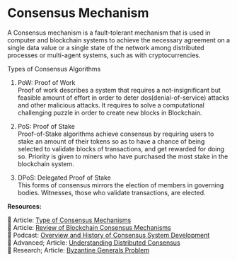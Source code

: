 # Consensus Mechanism

A Consensus mechanism is a fault-tolerant mechanism that is used in computer and blockchain systems to achieve the necessary agreement on a single data value or a single state of the network among distributed processes or multi-agent systems, such as with cryptocurrencies.

Types of Consensus Algorithms

1. PoW: Proof of Work <br>
Proof of work describes a system that requires a not-insignificant but feasible amount of effort in order to deter dos(denial-of-service) attacks and other malicious attacks. It requires to solve a computational challenging puzzle in order to create new blocks in Blockchain.

2. PoS: Proof of Stake <br>
Proof-of-Stake algorithms achieve consensus by requiring users to stake an amount of their tokens so as to have a chance of being selected to validate blocks of transactions, and get rewarded for doing so. Priority is given to miners who have purchased the most stake in the blockchain system.

3. DPoS: Delegated Proof of Stake <br>
This forms of consensus mirrors the election of members in governing bodies. Witnesses, those who validate transactions, are elected. 

**Resources:**

:link: Article: [Type of Consensus Mechanisms](https://www.codementor.io/blog/consensus-algorithms-5lr8exfi0s#types-of-consensus-algorithms) <br>
:link: Article: [Review of Blockchain Consensus Mechanisms](https://blog.wavesplatform.com/review-of-blockchain-consensus-mechanisms-f575afae38f2) <br>
:link: Podcast: [Overview and History of Consensus System Development](https://softwareengineeringdaily.com/2018/03/26/consensus-systems-with-ethan-buchman/) <br>
:link: Advanced; Article: [Understanding Distributed Consensus](https://medium.com/s/story/lets-take-a-crack-at-understanding-distributed-consensus-dad23d0dc95) <br>
:link: Research; Article: [Byzantine Generals Problem](https://en.wikipedia.org/wiki/Byzantine_fault#Byzantine_Generals'_Problem)